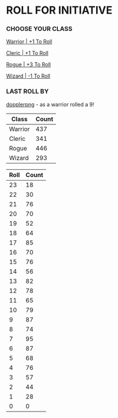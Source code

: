 # ROLL FOR INITIATIVE
### CHOOSE YOUR CLASS

[Warrior | +1 To Roll](https://github.com/benjaminsampica/benjaminsampica/issues/new?title=roll%7Cwarrior&body=Just+click+%27Submit+new+issue%27.)

[Cleric | +1 To Roll](https://github.com/benjaminsampica/benjaminsampica/issues/new?title=roll%7Ccleric&body=Just+click+%27Submit+new+issue%27.)

[Rogue | +3 To Roll](https://github.com/benjaminsampica/benjaminsampica/issues/new?title=roll%7Crogue&body=Just+click+%27Submit+new+issue%27.)

[Wizard | -1 To Roll](https://github.com/benjaminsampica/benjaminsampica/issues/new?title=roll%7Cwizard&body=Just+click+%27Submit+new+issue%27.)
### LAST ROLL BY
[dopplerpng](https://www.github.com/dopplerpng) - as a warrior rolled a 9!

|Class|Count|
|-|-|
|Warrior|437|
|Cleric|341|
|Rogue|446|
|Wizard|293|

|Roll|Count|
|-|-|
|23|18
|22|30
|21|76
|20|70
|19|52
|18|64
|17|85
|16|70
|15|76
|14|56
|13|82
|12|78
|11|65
|10|79
|9|87
|8|74
|7|95
|6|87
|5|68
|4|76
|3|57
|2|44
|1|28
|0|0

